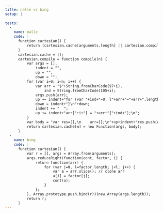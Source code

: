 ```yaml
---
title: nalle vs bing
setup: |
  
tests:
  -
    name: nalle
    code: |
      function cartesian() {
          return (cartesian.cache[arguments.length] || cartesian.compile(arguments.length)).apply(null, arguments);
      }
      cartesian.cache = [];
      cartesian.compile = function compile(n) {
          var args = [],
              indent = "",
              up = "",
              down = "";
          for (var i=0; i<n; i++) {
              var arr = "$"+String.fromCharCode(97+i),
                  ind = String.fromCharCode(105+i);
              args.push(arr);
              up += indent+"for (var "+ind+"=0, l"+arr+"="+arr+".length; "+ind+"<l"+arr+"; "+ind+"++) {\n";
              down = indent+"}\n"+down;
              indent += "  ";
              up += indent+"arr["+i+"] = "+arr+"["+ind+"];\n";
          }
          var body = "var res=[],\n    arr=[];\n"+up+indent+"res.push(arr.slice());\n"+down+"return res;";
          return cartesian.cache[n] = new Function(args, body);
      }
  -
    name: bing
    code: |
      function cartesian() {
          var r = [], args = Array.from(arguments);
          args.reduceRight(function(cont, factor, i) {
              return function(arr) {
                  for (var j=0, l=factor.length; j<l; j++) {
                      var a = arr.slice(); // clone arr
                      a[i] = factor[j];
                      cont(a);
                  }
              };
          }, Array.prototype.push.bind(r))(new Array(args.length));
          return r;
      }
---
```


